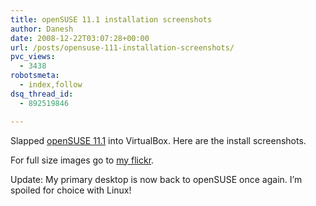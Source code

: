 ```yaml
---
title: openSUSE 11.1 installation screenshots
author: Danesh
date: 2008-12-22T03:07:28+00:00
url: /posts/opensuse-111-installation-screenshots/
pvc_views:
  - 3438
robotsmeta:
  - index,follow
dsq_thread_id:
  - 892519846

---
```

Slapped [openSUSE 11.1][1] into VirtualBox. Here are the install screenshots.

For full size images go to [my flickr][2].

Update: My primary desktop is now back to openSUSE once again. I&#8217;m spoiled for choice with Linux!

 [1]: /posts/opensuse-111-released/
 [2]: http://www.flickr.com/photos/dannyportal/sets/72157611433336843/with/3126218227/